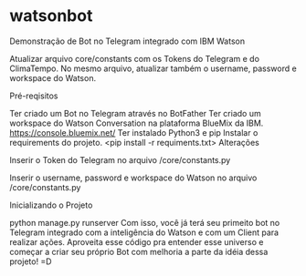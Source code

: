 # watsonbot

Demonstração de Bot no Telegram integrado com IBM Watson

Atualizar arquivo core/constants com os Tokens do Telegram e do ClimaTempo. No mesmo arquivo, atualizar também o username, password e workspace do Watson.

Pré-reqisitos

Ter criado um Bot no Telegram através no BotFather
Ter criado um workspace do Watson Conversation na plataforma BlueMix da IBM. https://console.bluemix.net/
Ter instalado Python3 e pip
Instalar o requirements do projeto. <pip install -r requiments.txt>
Alterações

Inserir o Token do Telegram no arquivo /core/constants.py

Inserir o username, password e workspace do Watson no arquivo /core/constants.py

Inicializando o Projeto

python manage.py runserver
Com isso, você já terá seu primeito bot no Telegram integrado com a inteligência do Watson e com um Client para realizar ações. Aproveita esse código pra entender esse universo e começar a criar seu próprio Bot com melhoria a parte da idéia dessa projeto! =D
